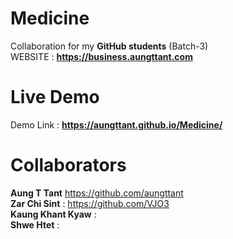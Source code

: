 # Medicine

Collaboration for my **GitHub students** (Batch-3)<br>
WEBSITE : **https://business.aungttant.com**

# Live Demo
Demo Link : **https://aungttant.github.io/Medicine/**

# Collaborators
**Aung T Tant** https://github.com/aungttant<br>
**Zar Chi Sint** : https://github.com/VJO3<br>
**Kaung Khant Kyaw** : <br>
**Shwe Htet** : 
